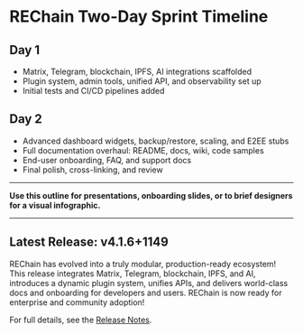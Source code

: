 # REChain Two-Day Sprint Timeline

## Day 1
- Matrix, Telegram, blockchain, IPFS, AI integrations scaffolded
- Plugin system, admin tools, unified API, and observability set up
- Initial tests and CI/CD pipelines added

## Day 2
- Advanced dashboard widgets, backup/restore, scaling, and E2EE stubs
- Full documentation overhaul: README, docs, wiki, code samples
- End-user onboarding, FAQ, and support docs
- Final polish, cross-linking, and review

--- 

**Use this outline for presentations, onboarding slides, or to brief designers for a visual infographic.**

---

## Latest Release: v4.1.6+1149

REChain has evolved into a truly modular, production-ready ecosystem! This release integrates Matrix, Telegram, blockchain, IPFS, and AI, introduces a dynamic plugin system, unifies APIs, and delivers world-class docs and onboarding for developers and users. REChain is now ready for enterprise and community adoption!

For full details, see the [Release Notes](RELEASE_NOTES.md).
